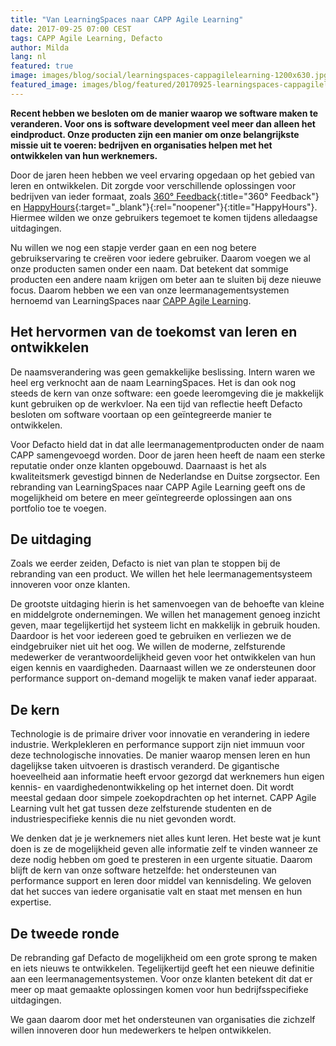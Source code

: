 ```yaml
---
title: "Van LearningSpaces naar CAPP Agile Learning"
date: 2017-09-25 07:00 CEST
tags: CAPP Agile Learning, Defacto
author: Milda
lang: nl
featured: true
image: images/blog/social/learningspaces-cappagilelearning-1200x630.jpg
featured_image: images/blog/featured/20170925-learningspaces-cappagilelearning.jpg
---
```

**Recent hebben we besloten om de manier waarop we software maken te veranderen. Voor ons is software development veel meer dan alleen het eindproduct. Onze producten zijn een manier om onze belangrijkste missie uit te voeren: bedrijven en organisaties helpen met het ontwikkelen van hun werknemers.**

Door de jaren heen hebben we veel ervaring opgedaan op het gebied van leren en ontwikkelen. Dit zorgde voor verschillende oplossingen voor bedrijven van ieder formaat, zoals [360° Feedback](/360-feedback/){:title="360° Feedback"} en [HappyHours](https://github.com/DefactoSoftware/hours){:target="_blank"}{:rel="noopener"}{:title="HappyHours"}. Hiermee wilden we onze gebruikers tegemoet te komen tijdens alledaagse uitdagingen.

Nu willen we nog een stapje verder gaan en een nog betere gebruikservaring te creëren voor iedere gebruiker. Daarom voegen we al onze producten samen onder een naam. Dat betekent dat sommige producten een andere naam krijgen om beter aan te sluiten bij deze nieuwe focus. Daarom hebben we een van onze leermanagementsystemen hernoemd van LearningSpaces naar [CAPP Agile Learning](/capp-agile-learning/).

## Het hervormen van de toekomst van leren en ontwikkelen

De naamsverandering was geen gemakkelijke beslissing. Intern waren we heel erg verknocht aan de naam LearningSpaces. Het is dan ook nog steeds de kern van onze software: een goede leeromgeving die je makkelijk kunt gebruiken op de werkvloer. Na een tijd van reflectie heeft Defacto besloten om software voortaan op een geïntegreerde manier te ontwikkelen.

Voor Defacto hield dat in dat alle leermanagementproducten onder de naam CAPP samengevoegd worden. Door de jaren heen heeft de naam een sterke reputatie onder onze klanten opgebouwd. Daarnaast is het als kwaliteitsmerk gevestigd binnen de Nederlandse en Duitse zorgsector. Een rebranding van LearningSpaces naar CAPP Agile Learning geeft ons de mogelijkheid om betere en meer geïntegreerde oplossingen aan ons portfolio toe te voegen.

## De uitdaging

Zoals we eerder zeiden, Defacto is niet van plan te stoppen bij de rebranding van een product. We willen het hele leermanagementsysteem innoveren voor onze klanten.

De grootste uitdaging hierin is het samenvoegen van de behoefte van kleine en middelgrote ondernemingen. We willen het management genoeg inzicht geven, maar tegelijkertijd het systeem licht en makkelijk in gebruik houden. Daardoor is het voor iedereen goed te gebruiken en verliezen we de eindgebruiker niet uit het oog. We willen de moderne, zelfsturende medewerker de verantwoordelijkheid geven voor het ontwikkelen van hun eigen kennis en vaardigheden. Daarnaast willen we ze ondersteunen door performance support on-demand mogelijk te maken vanaf ieder apparaat.

## De kern

Technologie is de primaire driver voor innovatie en verandering in iedere industrie. Werkplekleren en performance support zijn niet immuun voor deze technologische innovaties. De manier waarop mensen leren en hun dagelijkse taken uitvoeren is drastisch veranderd. De gigantische hoeveelheid aan informatie heeft ervoor gezorgd dat werknemers hun eigen kennis- en vaardighedenontwikkeling op het internet doen. Dit wordt meestal gedaan door simpele zoekopdrachten op het internet. CAPP Agile Learning vult het gat tussen deze zelfsturende studenten en de industriespecifieke kennis die nu niet gevonden wordt.

We denken dat je je werknemers niet alles kunt leren. Het beste wat je kunt doen is ze de mogelijkheid geven alle informatie zelf te vinden wanneer ze deze nodig hebben om goed te presteren in een urgente situatie. Daarom blijft de kern van onze software hetzelfde: het ondersteunen van performance support en leren door middel van kennisdeling. We geloven dat het succes van iedere organisatie valt en staat met mensen en hun expertise.

## De tweede ronde

De rebranding gaf Defacto de mogelijkheid om een grote sprong te maken en iets nieuws te ontwikkelen. Tegelijkertijd geeft het een nieuwe definitie aan een leermanagementsystemen. Voor onze klanten betekent dit dat er meer op maat gemaakte oplossingen komen voor hun bedrijfsspecifieke uitdagingen.

We gaan daarom door met het ondersteunen van organisaties die zichzelf willen innoveren door hun medewerkers te helpen ontwikkelen.

